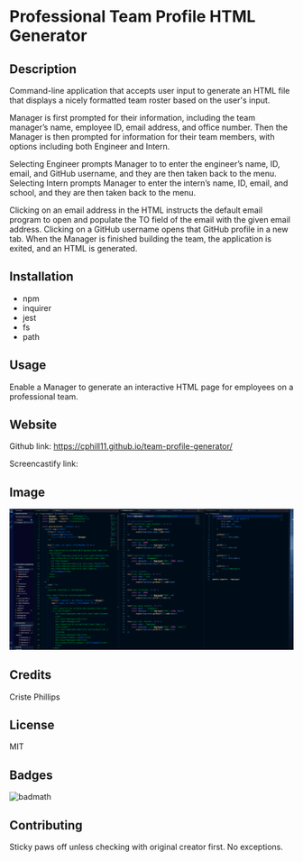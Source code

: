 # Professional Team Profile HTML Generator


## Description
Command-line application that accepts user input to generate an HTML file that displays a nicely formatted team roster based on the user's input.

Manager is first prompted for their information, including the team manager’s name, employee ID, email address, and office number.  Then the Manager is then prompted for information for their team members, with options including both Engineer and Intern.  

Selecting Engineer prompts Manager to to enter the engineer’s name, ID, email, and GitHub username, and they are then taken back to the menu. Selecting Intern prompts Manager to enter the intern’s name, ID, email, and school, and they are then taken back to the menu.

Clicking on an email address in the HTML instructs the default email program to open and populate the TO field of the email with the given email address. Clicking on a GitHub username opens that GitHub profile in a new tab. When the Manager is finished building the team, the application is exited, and an HTML is generated.


## Installation
* npm
* inquirer
* jest
* fs
* path


## Usage
Enable a Manager to generate an interactive HTML page for employees on a professional team.


## Website
Github link: https://cphill11.github.io/team-profile-generator/

Screencastify link:


## Image
![Screenshot](/assets/images/screenshot.png)

## Credits
Criste Phillips

## License
MIT

## Badges
![badmath](https://img.shields.io/github/languages/top/nielsenjared/badmath)

## Contributing
Sticky paws off unless checking with original creator first.  No exceptions.